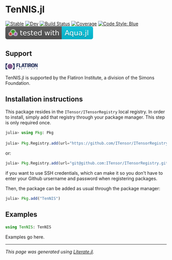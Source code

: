 # TenNIS.jl

[![Stable](https://img.shields.io/badge/docs-stable-blue.svg)](https://itensor.github.io/TenNIS.jl/stable/)
[![Dev](https://img.shields.io/badge/docs-dev-blue.svg)](https://itensor.github.io/TenNIS.jl/dev/)
[![Build Status](https://github.com/ITensor/TenNIS.jl/actions/workflows/Tests.yml/badge.svg?branch=main)](https://github.com/ITensor/TenNIS.jl/actions/workflows/Tests.yml?query=branch%3Amain)
[![Coverage](https://codecov.io/gh/ITensor/TenNIS.jl/branch/main/graph/badge.svg)](https://codecov.io/gh/ITensor/TenNIS.jl)
[![Code Style: Blue](https://img.shields.io/badge/code%20style-blue-4495d1.svg)](https://github.com/invenia/BlueStyle)
[![Aqua](https://raw.githubusercontent.com/JuliaTesting/Aqua.jl/master/badge.svg)](https://github.com/JuliaTesting/Aqua.jl)

## Support

<picture>
  <source media="(prefers-color-scheme: dark)" width="20%" srcset="docs/src/assets/CCQ-dark.png">
  <img alt="Flatiron Center for Computational Quantum Physics logo." width="20%" src="docs/src/assets/CCQ.png">
</picture>


TenNIS.jl is supported by the Flatiron Institute, a division of the Simons Foundation.

## Installation instructions

This package resides in the `ITensor/ITensorRegistry` local registry.
In order to install, simply add that registry through your package manager.
This step is only required once.
```julia
julia> using Pkg: Pkg

julia> Pkg.Registry.add(url="https://github.com/ITensor/ITensorRegistry")
```
or:
```julia
julia> Pkg.Registry.add(url="git@github.com:ITensor/ITensorRegistry.git")
```
if you want to use SSH credentials, which can make it so you don't have to enter your Github ursername and password when registering packages.

Then, the package can be added as usual through the package manager:

```julia
julia> Pkg.add("TenNIS")
```

## Examples

````julia
using TenNIS: TenNIS
````

Examples go here.

---

*This page was generated using [Literate.jl](https://github.com/fredrikekre/Literate.jl).*

